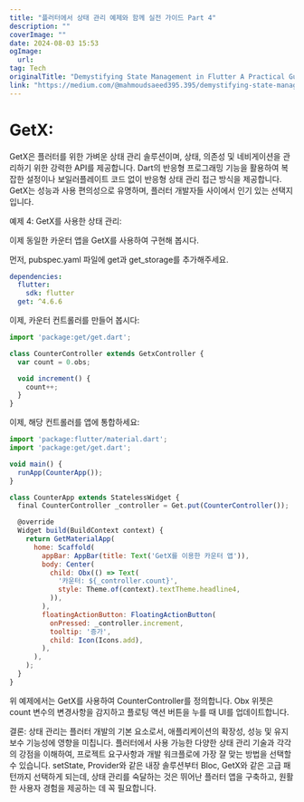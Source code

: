 ```yaml
---
title: "플러터에서 상태 관리 예제와 함께 실전 가이드 Part 4"
description: ""
coverImage: ""
date: 2024-08-03 15:53
ogImage: 
  url: 
tag: Tech
originalTitle: "Demystifying State Management in Flutter A Practical Guide with Examples Part 4"
link: "https://medium.com/@mahmoudsaeed395.395/demystifying-state-management-in-flutter-a-practical-guide-with-examples-part-4-dba2db0f304d"
---
```




# GetX:

GetX은 플러터를 위한 가벼운 상태 관리 솔루션이며, 상태, 의존성 및 네비게이션을 관리하기 위한 강력한 API를 제공합니다. Dart의 반응형 프로그래밍 기능을 활용하여 복잡한 설정이나 보일러플레이트 코드 없이 반응형 상태 관리 접근 방식을 제공합니다. GetX는 성능과 사용 편의성으로 유명하며, 플러터 개발자들 사이에서 인기 있는 선택지입니다.

예제 4: GetX를 사용한 상태 관리:

이제 동일한 카운터 앱을 GetX를 사용하여 구현해 봅시다.

먼저, pubspec.yaml 파일에 get과 get_storage를 추가해주세요.

<div class="content-ad"></div>

```yaml
dependencies:
  flutter:
    sdk: flutter
  get: ^4.6.6
```

이제, 카운터 컨트롤러를 만들어 봅시다:

```js
import 'package:get/get.dart';

class CounterController extends GetxController {
  var count = 0.obs;

  void increment() {
    count++;
  }
}
```

이제, 해당 컨트롤러를 앱에 통합하세요:

<div class="content-ad"></div>

```js
import 'package:flutter/material.dart';
import 'package:get/get.dart';

void main() {
  runApp(CounterApp());
}

class CounterApp extends StatelessWidget {
  final CounterController _controller = Get.put(CounterController());

  @override
  Widget build(BuildContext context) {
    return GetMaterialApp(
      home: Scaffold(
        appBar: AppBar(title: Text('GetX를 이용한 카운터 앱')),
        body: Center(
          child: Obx(() => Text(
            '카운터: ${_controller.count}',
            style: Theme.of(context).textTheme.headline4,
          )),
        ),
        floatingActionButton: FloatingActionButton(
          onPressed: _controller.increment,
          tooltip: '증가',
          child: Icon(Icons.add),
        ),
      ),
    );
  }
}
```

위 예제에서는 GetX를 사용하여 CounterController를 정의합니다. Obx 위젯은 count 변수의 변경사항을 감지하고 플로팅 액션 버튼을 누를 때 UI를 업데이트합니다.

결론: 상태 관리는 플러터 개발의 기본 요소로서, 애플리케이션의 확장성, 성능 및 유지보수 기능성에 영향을 미칩니다. 플러터에서 사용 가능한 다양한 상태 관리 기술과 각각의 강점을 이해하여, 프로젝트 요구사항과 개발 워크플로에 가장 잘 맞는 방법을 선택할 수 있습니다. setState, Provider와 같은 내장 솔루션부터 Bloc, GetX와 같은 고급 패턴까지 선택하게 되는데, 상태 관리를 숙달하는 것은 뛰어난 플러터 앱을 구축하고, 원활한 사용자 경험을 제공하는 데 꼭 필요합니다.
